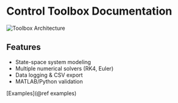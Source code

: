 # Control Toolbox Documentation

![Toolbox Architecture](validation/diagrams/architecture.png)

## Features
- State-space system modeling
- Multiple numerical solvers (RK4, Euler)
- Data logging & CSV export
- MATLAB/Python validation

[Examples](@ref examples)